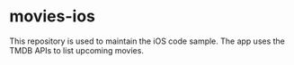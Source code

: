 # movies-ios
This repository is used to maintain the iOS code sample. The app uses the TMDB APIs to list upcoming movies.
